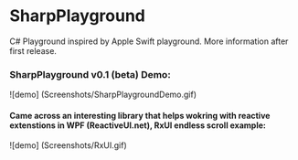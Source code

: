 # SharpPlayground
C# Playground inspired by Apple Swift playground. More information after first release.

### SharpPlayground v0.1 (beta) Demo:
![demo] (Screenshots/SharpPlaygroundDemo.gif)

#### Came across an interesting library that helps wokring with reactive extenstions in WPF (ReactiveUI.net), RxUI endless scroll example: 
![demo] (Screenshots/RxUI.gif)
